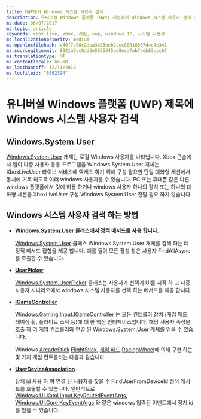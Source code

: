 ```yaml
---
title: UWP에서 Windows 시스템 사용자 검색
description: 유니버설 Windows 플랫폼 (UWP) 게임에서 Windows 시스템 사용자 검색 하는 방법을 알아봅니다.
ms.date: 06/07/2017
ms.topic: article
keywords: xbox live, xbox, 게임, uwp, windows 10, 시스템 사용자
ms.localizationpriority: medium
ms.openlocfilehash: c46f7e98c2dea3b23beb2cec80816067d4c4e341
ms.sourcegitcommit: 8921a9cc0dd3e5665345ae8eca7ab7aeb83ccc6f
ms.translationtype: MT
ms.contentlocale: ko-KR
ms.lasthandoff: 12/11/2018
ms.locfileid: "8892394"
---
```

# <a name="retrieving-the-windows-system-user-in-a-universal-windows-platform-uwp-title"></a>유니버설 Windows 플랫폼 (UWP) 제목에 Windows 시스템 사용자 검색

## <a name="windowssystemuser"></a>Windows.System.User

[Windows.System.User](https://docs.microsoft.com/en-us/uwp/api/windows.system.user) 개체는 로컬 Windows 사용자를 나타냅니다. Xbox 콘솔에서 앱이 다중 사용자 응용 프로그램을 Windows.System.User 개체는 XboxLiveUser 라이브 서비스에 액세스 하기 위해 구성 필요한 단일 대화형 세션에서 동시에 기록 되도록 여러 windows 사용자를 수 있습니다. PC 또는 휴대폰 같은 다른 windows 플랫폼에서 것에 허용 하거나 windows 사용자 하나의 장치 또는 하나의 대화형 세션을 XboxLiveUser 구성 Windows.System.User 전달 필요 하지 않습니다.

## <a name="ways-to-retrieve-windows-system-user"></a>Windows 시스템 사용자 검색 하는 방법

* **[Windows.System.User](https://docs.microsoft.com/en-us/uwp/api/windows.system.user) 클래스에서 정적 메서드를 사용 합니다.**

  [Windows.System.User](https://docs.microsoft.com/en-us/uwp/api/windows.system.user) 클래스 Windows.System.User 개체를 검색 하는 데 정적 메서드 집합을 제공 합니다. 예를 들어 모든 활성 창은 사용자 FindAllAsync를 호출할 수 있습니다.

* **[UserPicker](https://docs.microsoft.com/en-us/uwp/api/windows.system.userpicker)**

  [Windows.System.UserPicker](https://docs.microsoft.com/en-us/uwp/api/windows.system.userpicker) 클래스는 사용자가 선택기 UI를 시작 하 고 다중 사용자 시나리오에서 windows 시스템 사용자를 선택 하는 메서드를 제공 합니다.

* **[IGameController](https://docs.microsoft.com/en-us/uwp/api/windows.gaming.input.igamecontroller)**

  [Windows.Gaming.Input.IGameController](https://docs.microsoft.com/en-us/uwp/api/windows.gaming.input.igamecontroller) 는 모든 컨트롤러 장치 (게임 패드, 레이싱 휠, 플라이트 스틱 등)에 대 한 핵심 인터페이스입니다. 해당 사용자 속성을 호출 하 여 게임 컨트롤러와 연결 된 Windows.System.User 개체를 얻을 수 있습니다.  

  Windows [ArcadeStick](https://docs.microsoft.com/en-us/uwp/api/windows.gaming.input.arcadestick) [FlightStick](https://docs.microsoft.com/en-us/uwp/api/windows.gaming.input.flightstick), [게임 패드](https://docs.microsoft.com/en-us/uwp/api/windows.gaming.input.gamepad) [RacingWheel](https://docs.microsoft.com/en-us/uwp/api/windows.gaming.input.racingwheel)에 의해 구현 하는 몇 가지 게임 컨트롤러는 다음과 같습니다.

* **[UserDeviceAssociation](https://docs.microsoft.com/en-us/uwp/api/windows.system.userdeviceassociation)**

  장치 id 사용 하 여 연결 된 사용자를 찾을 수 FindUserFromDeviceId 정적 메서드를 호출할 수 있습니다. 일반적으로 [Windows.UI.Xaml.Input.KeyRoutedEventArgs](https://docs.microsoft.com/en-us/uwp/api/Windows.UI.Xaml.Input.KeyRoutedEventArgs), [Windows.UI.Core.KeyEventArgs](https://docs.microsoft.com/en-us/uwp/api/windows.ui.core.keyeventargs) 와 같은 windows 입력된 이벤트에서 장치 id를 얻을 수 있습니다.
